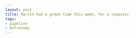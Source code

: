 ```yaml
---
layout: post
title: Marvin had a great time this week, for a computer.
tags:
- pipeline
- Astronomy
---
```

